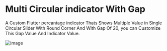 # Multi Circular indicator With Gap

A Custom Flutter percantage indicator Thats Shows Multiple Value in Single Circular Slider With Round Corner And With Gap Of 20,
you can Customize This Gap Value And Indicator Value.

![image](https://github.com/BhautikPatel7/custom_circular_indicator_with_gap/assets/84130806/b715eef4-2440-4ed1-be02-55d0189bfe78)

